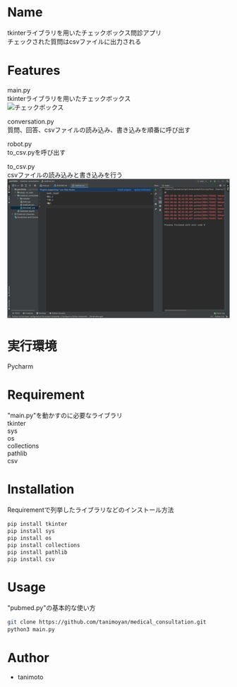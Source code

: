 # Name  

tkinterライブラリを用いたチェックボックス問診アプリ  
チェックされた質問はcsvファイルに出力される

# Features

main.py  
tkinterライブラリを用いたチェックボックス  
![チェックボックス](images/med_picture1.png "hero")

conversation.py  
質問、回答、csvファイルの読み込み、書き込みを順番に呼び出す

robot.py  
to_csv.pyを呼び出す

to_csv.py  
csvファイルの読み込みと書き込みを行う  
![csvファイル](images/med_picture2.png "hero")
 
# 実行環境

Pycharm

# Requirement
 
"main.py"を動かすのに必要なライブラリ  
tkinter  
sys  
os  
collections  
pathlib  
csv  

# Installation
 
Requirementで列挙したライブラリなどのインストール方法
 
```terminal  
pip install tkinter  
pip install sys  
pip install os  
pip install collections  
pip install pathlib  
pip install csv  

```
 
# Usage
 
"pubmed.py"の基本的な使い方
 
```bash
git clone https://github.com/tanimoyan/medical_consultation.git  
python3 main.py
```
 
# Author
 
* tanimoto
